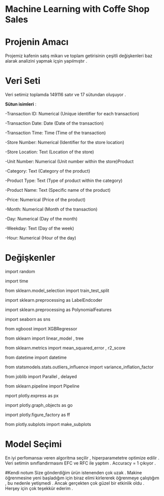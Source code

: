 
# Machine Learning with Coffe Shop Sales           
  
# Projenin Amacı
Projemiz kafenin satış mikarı ve toplam getirisinin çeşitli değişkenleri baz alarak analizini yapmak içşin yapılmıştır .

# Veri Seti
Veri setimiz toplamda 149116 satır ve 17 sütundan oluşuyor . 


**Sütun isimleri** :

-Transaction ID: Numerical (Unique identifier for each transaction)

-Transaction Date: Date (Date of the transaction)

-Transaction Time: Time (Time of the transaction)

-Store Number: Numerical (Identifier for the store location)

-Store Location: Text (Location of the store)

-Unit Number: Numerical (Unit number within the store)Product 

-Category: Text (Category of the product)

-Product Type: Text (Type of product within the category)

-Product Name: Text (Specific name of the product)

-Price: Numerical (Price of the product)

-Month: Numerical (Month of the transaction)

-Day: Numerical (Day of the month)

-Weekday: Text (Day of the week)

-Hour: Numerical (Hour of the day)



# Değişkenler

import random

import time

from sklearn.model_selection import train_test_split

import sklearn.preprocessing as LabelEndcoder 

import sklearn.preprocessing as PolynomialFeatures

import seaborn as sns

from xgboost import XGBRegressor

from sklearn import linear_model , tree

from sklearn.metrics import mean_squared_error , r2_score

from datetime import datetime 

from statsmodels.stats.outliers_influence import variance_inflation_factor

from joblib import Parallel , delayed

from sklearn.pipeline import Pipeline

mport plotly.express as px

import plotly.graph_objects as go

import plotly.figure_factory as ff

from plotly.subplots import make_subplots



# Model Seçimi
En iyi perfomansaı veren algoritma seçilir , hiperparametetre optimize edilir . Veri setimin sınıflandırmasını EFC ve RFC ile yaptım . Accuracy = 1 çıkıyor . 

#Kendi notum
Size gönderdiğim ürün istenenden çok uzak . Makine öğrenmesine yeni başladığım için biraz elimi kirlererek öğrenmeye çalıştığım , bu nedenle yetişmedi . Ancak gerçekten çok güzel bir etkinlik oldu . Herşey için çok teşekkür ederim .







